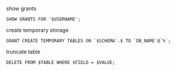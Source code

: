 show grants
```mysql
SHOW GRANTS FOR '$USERNAME';
```

create temporary storage
```mysql
GRANT CREATE TEMPORARY TABLES ON `$SCHEMA`.$ TO `DB_NAME`@`%`;
```

truncate table
```mysql
DELETE FROM $TABLE WHERE $FIELD = $VALUE;
```

